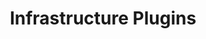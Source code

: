 ---
layout: bt_wiki
title: Infrastructure Plugins
category: Official Plugins
draft: false
weight: 100
---